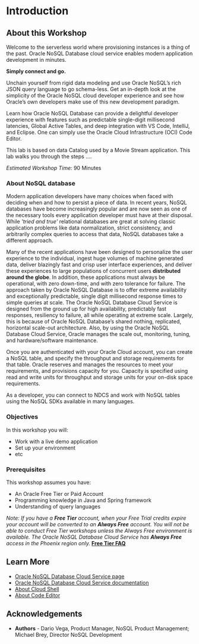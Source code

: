 # Introduction

## About this Workshop

Welcome to the serverless world where provisioning instances is a thing of the past.
Oracle NoSQL Database cloud service enables modern application development in minutes.

**Simply connect and go.**

Unchain yourself from rigid data modeling and use Oracle NoSQL’s rich JSON query language to go schema-less.
Get an in-depth look at the simplicity of the Oracle NoSQL cloud developer experience and see how
Oracle’s own developers make use of this new development paradigm.

Learn how Oracle NoSQL Database can provide a delightful developer experience with features
such as predictable single-digit millisecond latencies, Global Active Tables, and deep integration
with VS Code, IntelliJ, and Eclipse. One can simply use the Oracle Cloud Infrastructure (OCI) Code Editor.

This lab is based on data Catalog used by a Movie Stream application. This lab walks you through the steps ....

_Estimated Workshop Time:_ 90 Minutes



### About NoSQL database
Modern application developers have many choices when faced with deciding when and how to persist a piece of data.
In recent years, NoSQL databases have become increasingly popular and are now seen as one of the necessary tools every
application developer must have at their disposal. While *'tried and true'* relational databases are great at solving
classic application problems like data normalization, strict consistency, and arbitrarily complex queries to access that data,
NoSQL databases take a different approach.

Many of the recent applications have been designed to personalize the user experience to the individual,
ingest huge volumes of machine generated data, deliver blazingly fast and crisp user interface experiences,
and deliver these experiences to large populations of concurrent users **distributed around the globe**.
In addition, these applications must always be operational, with zero down-time, and with zero tolerance for failure.
The approach taken by Oracle NoSQL Database is to offer extreme availability and exceptionally predictable,
single digit millisecond response times to simple queries at scale. The Oracle NoSQL Database Cloud Service
is designed from the ground up for high availability, predictably fast responses, resiliency to failure,
all while operating at extreme scale. Largely, this is because of Oracle NoSQL Database’s shared nothing,
replicated, horizontal scale-out architecture. Also, by using the Oracle NoSQL Database Cloud Service,
Oracle manages the scale out, monitoring, tuning, and hardware/software maintenance.

Once you are authenticated with your Oracle Cloud account, you can create a NoSQL table,
and specify the throughput and storage requirements for that table. Oracle reserves and manages
the resources to meet your requirements, and provisions capacity for you. Capacity is specified using read
and write units for throughput and storage units for your on-disk space requirements.

As a developer, you can connect to NDCS and work with NoSQL tables using the NoSQL SDKs available in many languages.


### Objectives

In this workshop you will:
  * Work with a live demo application
  * Set up your environment
  * etc

### Prerequisites

This workshop assumes you have:
  * An Oracle Free Tier or Paid Account
  * Programming knowledge in Java and Spring framework
  * Understanding of query languages

*Note: If you have a **Free Tier**  account, when your Free Trial credits expire your account will be converted
to an **Always Free** account. You will not be able to conduct Free Tier workshops unless the Always Free environment is available.
The Oracle NoSQL Database Cloud Service has **Always Free** access in the Phoenix region only.*
**[Free Tier FAQ](https://www.oracle.com/cloud/free/faq.html)**

## Learn More

* [Oracle NoSQL Database Cloud Service page](https://www.oracle.com/database/nosql-cloud.html)
* [Oracle NoSQL Database Cloud Service documentation](https://docs.oracle.com/en/cloud/paas/nosql-cloud/index.html)
* [About Cloud Shell](https://docs.oracle.com/en-us/iaas/Content/API/Concepts/cloudshellintro.htm)
* [About Code Editor](https://docs.oracle.com/en-us/iaas/Content/API/Concepts/code_editor_intro.htm)

## Acknowledgements
* **Authors** - Dario Vega, Product Manager, NoSQL Product Management; Michael Brey, Director NoSQL Development
